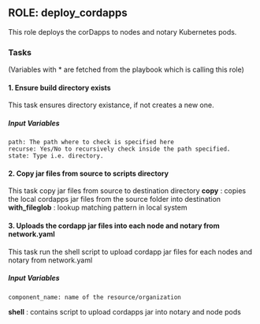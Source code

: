 ## ROLE: deploy_cordapps
This role deploys the corDapps to nodes and notary Kubernetes pods.

### Tasks
(Variables with * are fetched from the playbook which is calling this role)
#### 1. Ensure build directory exists
This task ensures directory existance, if not creates a new one.
##### Input Variables
  
    path: The path where to check is specified here
    recurse: Yes/No to recursively check inside the path specified.
    state: Type i.e. directory.

#### 2. Copy jar files from source to scripts directory
This task copy jar files from source to destination directory
**copy** : copies the local cordapps jar files from the source folder into destination
**with_fileglob** : lookup matching pattern in local system

#### 3. Uploads the cordapp jar files into each node and notary from network.yaml
This task run the shell script to upload cordapp jar files for each nodes and notary from network.yaml
##### Input Variables
    component_name: name of the resource/organization
**shell** : contains script to upload cordapps jar into notary and node pods